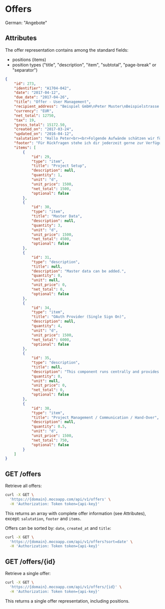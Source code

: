 # Offers
German: "Angebote"


## Attributes

The offer representation contains among the standard fields:

* positions (items)
* position types ("title", "description", "item", "subtotal", "page-break" or "separator")

```json
{
    "id": 273,
    "identifier": "A1704-042",
    "date": "2017-04-12",
    "due_date": "2017-04-26",
    "title": "Offer - User Management",
    "recipient_address": "Beispiel GmbH\nPeter Muster\nBeispielstrasse 123\n12345 Berlin",
    "currency": "EUR",
    "net_total": 12750,
    "tax": 19,
    "gross_total": 15172.50,
    "created_on": "2017-03-24",
    "updated_on": "2016-04-12",
    "salutation": "Hallo Peter<br><br>Folgende Aufwände schätzen wir für die Umsetzung der Komponenten:",
    "footer": "Für Rückfragen stehe ich dir jederzeit gerne zur Verfügung.<br><br>Viele Grüsse<br><br>Tobias",
    "items": [
        {
            "id": 29,
            "type": "item",
            "title": "Project Setup",
            "description": null,
            "quantity": 1,
            "unit": "d",
            "unit_price": 1500,
            "net_total": 1500,
            "optional": false
        },
        {
            "id": 30,
            "type": "item",
            "title": "Master Data",
            "description": null,
            "quantity": 3,
            "unit": "d",
            "unit_price": 1500,
            "net_total": 4500,
            "optional": false
        },
        {
            "id": 31,
            "type": "description",
            "title": null,
            "description": "Master data can be added.",
            "quantity": 0,
            "unit": null,
            "unit_price": 0,
            "net_total": 0,
            "optional": false
        },
        {
            "id": 34,
            "type": "item",
            "title": "OAuth Provider (Single Sign On)",
            "description": null,
            "quantity": 4,
            "unit": "d",
            "unit_price": 1500,
            "net_total": 6000,
            "optional": false
        },
        {
            "id": 35,
            "type": "description",
            "title": null,
            "description": "This component runs centrally and provides an OAuth Provider.<br>Other applications can access this authorization service.",
            "quantity": 0,
            "unit": null,
            "unit_price": 0,
            "net_total": 0,
            "optional": false
        },
        {
            "id": 38,
            "type": "item",
            "title": "Project Management / Communication / Hand-Over",
            "description": null,
            "quantity": 0.5,
            "unit": "d",
            "unit_price": 1500,
            "net_total": 750,
            "optional": false
        }
    ]
}
```

## GET /offers

Retrieve all offers:

```bash
curl -X GET \
  'https://{domain}.mocoapp.com/api/v1/offers' \
  -H 'Authorization: Token token={api-key}'
```

This returns an array with complete offer information (see Attributes), except: `salutation`, `footer` and `items`.

Offers can be sorted by: `date`, `created_at` and `title`:

```bash
curl -X GET \
  'https://{domain}.mocoapp.com/api/v1/offers?sort=date' \
  -H 'Authorization: Token token={api-key}'
```


## GET /offers/{id}

Retrieve a single offer:

```bash
curl -X GET \
  'https://{domain}.mocoapp.com/api/v1/offers/{id}' \
  -H 'Authorization: Token token={api-key}'
```

This returns a single offer representation, including positions.
